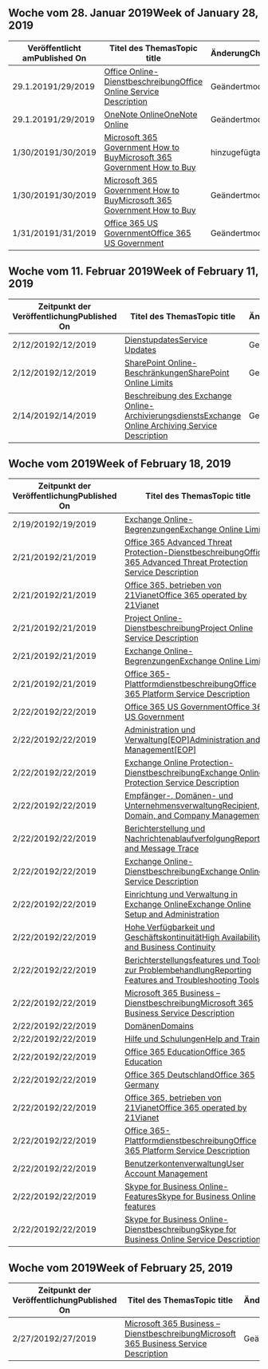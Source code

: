 <!-- This file is generated automatically each week. Changes made to this file will be overwritten.-->




## <a name="week-of-january-28-2019"></a><span data-ttu-id="8445a-101">Woche vom 28. Januar 2019</span><span class="sxs-lookup"><span data-stu-id="8445a-101">Week of January 28, 2019</span></span>


| <span data-ttu-id="8445a-102">Veröffentlicht am</span><span class="sxs-lookup"><span data-stu-id="8445a-102">Published On</span></span> |<span data-ttu-id="8445a-103">Titel des Themas</span><span class="sxs-lookup"><span data-stu-id="8445a-103">Topic title</span></span> | <span data-ttu-id="8445a-104">Änderung</span><span class="sxs-lookup"><span data-stu-id="8445a-104">Change</span></span> |
|------|------------|--------|
| <span data-ttu-id="8445a-105">29.1.2019</span><span class="sxs-lookup"><span data-stu-id="8445a-105">1/29/2019</span></span> | [<span data-ttu-id="8445a-106">Office Online-Dienstbeschreibung</span><span class="sxs-lookup"><span data-stu-id="8445a-106">Office Online Service Description</span></span>](/Office365/ServiceDescriptions/office-online-service-description/office-online-service-description) | <span data-ttu-id="8445a-107">Geändert</span><span class="sxs-lookup"><span data-stu-id="8445a-107">modified</span></span> |
| <span data-ttu-id="8445a-108">29.1.2019</span><span class="sxs-lookup"><span data-stu-id="8445a-108">1/29/2019</span></span> | [<span data-ttu-id="8445a-109">OneNote Online</span><span class="sxs-lookup"><span data-stu-id="8445a-109">OneNote Online</span></span>](/Office365/ServiceDescriptions/office-online-service-description/onenote-online) | <span data-ttu-id="8445a-110">Geändert</span><span class="sxs-lookup"><span data-stu-id="8445a-110">modified</span></span> |
| <span data-ttu-id="8445a-111">1/30/2019</span><span class="sxs-lookup"><span data-stu-id="8445a-111">1/30/2019</span></span> | [<span data-ttu-id="8445a-112">Microsoft 365 Government How to Buy</span><span class="sxs-lookup"><span data-stu-id="8445a-112">Microsoft 365 Government How to Buy</span></span>](/Office365/ServiceDescriptions/office-365-platform-service-description/office-365-us-government/microsoft-365-government-how-to-buy) | <span data-ttu-id="8445a-113">hinzugefügt</span><span class="sxs-lookup"><span data-stu-id="8445a-113">added</span></span> |
| <span data-ttu-id="8445a-114">1/30/2019</span><span class="sxs-lookup"><span data-stu-id="8445a-114">1/30/2019</span></span> | [<span data-ttu-id="8445a-115">Microsoft 365 Government How to Buy</span><span class="sxs-lookup"><span data-stu-id="8445a-115">Microsoft 365 Government How to Buy</span></span>](/Office365/ServiceDescriptions/office-365-platform-service-description/office-365-us-government/microsoft-365-government-how-to-buy) | <span data-ttu-id="8445a-116">Geändert</span><span class="sxs-lookup"><span data-stu-id="8445a-116">modified</span></span> |
| <span data-ttu-id="8445a-117">1/31/2019</span><span class="sxs-lookup"><span data-stu-id="8445a-117">1/31/2019</span></span> | [<span data-ttu-id="8445a-118">Office 365 US Government</span><span class="sxs-lookup"><span data-stu-id="8445a-118">Office 365 US Government</span></span>](/Office365/ServiceDescriptions/office-365-platform-service-description/office-365-us-government/office-365-us-government) | <span data-ttu-id="8445a-119">Geändert</span><span class="sxs-lookup"><span data-stu-id="8445a-119">modified</span></span> |


## <a name="week-of-february-11-2019"></a><span data-ttu-id="8445a-120">Woche vom 11. Februar 2019</span><span class="sxs-lookup"><span data-stu-id="8445a-120">Week of February 11, 2019</span></span>


| <span data-ttu-id="8445a-121">Zeitpunkt der Veröffentlichung</span><span class="sxs-lookup"><span data-stu-id="8445a-121">Published On</span></span> |<span data-ttu-id="8445a-122">Titel des Themas</span><span class="sxs-lookup"><span data-stu-id="8445a-122">Topic title</span></span> | <span data-ttu-id="8445a-123">Änderung</span><span class="sxs-lookup"><span data-stu-id="8445a-123">Change</span></span> |
|------|------------|--------|
| <span data-ttu-id="8445a-124">2/12/2019</span><span class="sxs-lookup"><span data-stu-id="8445a-124">2/12/2019</span></span> | [<span data-ttu-id="8445a-125">Dienstupdates</span><span class="sxs-lookup"><span data-stu-id="8445a-125">Service Updates</span></span>](/Office365/ServiceDescriptions/office-365-platform-service-description/service-updates) | <span data-ttu-id="8445a-126">Geändert</span><span class="sxs-lookup"><span data-stu-id="8445a-126">modified</span></span> |
| <span data-ttu-id="8445a-127">2/12/2019</span><span class="sxs-lookup"><span data-stu-id="8445a-127">2/12/2019</span></span> | [<span data-ttu-id="8445a-128">SharePoint Online-Beschränkungen</span><span class="sxs-lookup"><span data-stu-id="8445a-128">SharePoint Online Limits</span></span>](/Office365/ServiceDescriptions/sharepoint-online-service-description/sharepoint-online-limits) | <span data-ttu-id="8445a-129">Geändert</span><span class="sxs-lookup"><span data-stu-id="8445a-129">modified</span></span> |
| <span data-ttu-id="8445a-130">2/14/2019</span><span class="sxs-lookup"><span data-stu-id="8445a-130">2/14/2019</span></span> | [<span data-ttu-id="8445a-131">Beschreibung des Exchange Online-Archivierungsdiensts</span><span class="sxs-lookup"><span data-stu-id="8445a-131">Exchange Online Archiving Service Description</span></span>](/Office365/ServiceDescriptions/exchange-online-archiving-service-description/exchange-online-archiving-service-description) | <span data-ttu-id="8445a-132">Geändert</span><span class="sxs-lookup"><span data-stu-id="8445a-132">modified</span></span> |


## <a name="week-of-february-18-2019"></a><span data-ttu-id="8445a-133">Woche vom 2019</span><span class="sxs-lookup"><span data-stu-id="8445a-133">Week of February 18, 2019</span></span>


| <span data-ttu-id="8445a-134">Zeitpunkt der Veröffentlichung</span><span class="sxs-lookup"><span data-stu-id="8445a-134">Published On</span></span> |<span data-ttu-id="8445a-135">Titel des Themas</span><span class="sxs-lookup"><span data-stu-id="8445a-135">Topic title</span></span> | <span data-ttu-id="8445a-136">Änderung</span><span class="sxs-lookup"><span data-stu-id="8445a-136">Change</span></span> |
|------|------------|--------|
| <span data-ttu-id="8445a-137">2/19/2019</span><span class="sxs-lookup"><span data-stu-id="8445a-137">2/19/2019</span></span> | [<span data-ttu-id="8445a-138">Exchange Online-Begrenzungen</span><span class="sxs-lookup"><span data-stu-id="8445a-138">Exchange Online Limits</span></span>](/Office365/ServiceDescriptions/exchange-online-service-description/exchange-online-limits) | <span data-ttu-id="8445a-139">Geändert</span><span class="sxs-lookup"><span data-stu-id="8445a-139">modified</span></span> |
| <span data-ttu-id="8445a-140">2/21/2019</span><span class="sxs-lookup"><span data-stu-id="8445a-140">2/21/2019</span></span> | [<span data-ttu-id="8445a-141">Office 365 Advanced Threat Protection-Dienstbeschreibung</span><span class="sxs-lookup"><span data-stu-id="8445a-141">Office 365 Advanced Threat Protection Service Description</span></span>](/Office365/ServiceDescriptions/office-365-advanced-threat-protection-service-description) | <span data-ttu-id="8445a-142">Geändert</span><span class="sxs-lookup"><span data-stu-id="8445a-142">modified</span></span> |
| <span data-ttu-id="8445a-143">2/21/2019</span><span class="sxs-lookup"><span data-stu-id="8445a-143">2/21/2019</span></span> | [<span data-ttu-id="8445a-144">Office 365, betrieben von 21Vianet</span><span class="sxs-lookup"><span data-stu-id="8445a-144">Office 365 operated by 21Vianet</span></span>](/Office365/ServiceDescriptions/office-365-platform-service-description/office-365-operated-by-21vianet) | <span data-ttu-id="8445a-145">Geändert</span><span class="sxs-lookup"><span data-stu-id="8445a-145">modified</span></span> |
| <span data-ttu-id="8445a-146">2/21/2019</span><span class="sxs-lookup"><span data-stu-id="8445a-146">2/21/2019</span></span> | [<span data-ttu-id="8445a-147">Project Online-Dienstbeschreibung</span><span class="sxs-lookup"><span data-stu-id="8445a-147">Project Online Service Description</span></span>](/Office365/ServiceDescriptions/project-online-service-description/project-online-service-description) | <span data-ttu-id="8445a-148">Geändert</span><span class="sxs-lookup"><span data-stu-id="8445a-148">modified</span></span> |
| <span data-ttu-id="8445a-149">2/21/2019</span><span class="sxs-lookup"><span data-stu-id="8445a-149">2/21/2019</span></span> | [<span data-ttu-id="8445a-150">Exchange Online-Begrenzungen</span><span class="sxs-lookup"><span data-stu-id="8445a-150">Exchange Online Limits</span></span>](/Office365/ServiceDescriptions/exchange-online-service-description/exchange-online-limits) | <span data-ttu-id="8445a-151">Geändert</span><span class="sxs-lookup"><span data-stu-id="8445a-151">modified</span></span> |
| <span data-ttu-id="8445a-152">2/21/2019</span><span class="sxs-lookup"><span data-stu-id="8445a-152">2/21/2019</span></span> | [<span data-ttu-id="8445a-153">Office 365-Plattformdienstbeschreibung</span><span class="sxs-lookup"><span data-stu-id="8445a-153">Office 365 Platform Service Description</span></span>](/Office365/ServiceDescriptions/office-365-platform-service-description/office-365-platform-service-description) | <span data-ttu-id="8445a-154">Geändert</span><span class="sxs-lookup"><span data-stu-id="8445a-154">modified</span></span> |
| <span data-ttu-id="8445a-155">2/22/2019</span><span class="sxs-lookup"><span data-stu-id="8445a-155">2/22/2019</span></span> | [<span data-ttu-id="8445a-156">Office 365 US Government</span><span class="sxs-lookup"><span data-stu-id="8445a-156">Office 365 US Government</span></span>](/Office365/ServiceDescriptions/office-365-platform-service-description/office-365-us-government/office-365-us-government) | <span data-ttu-id="8445a-157">Geändert</span><span class="sxs-lookup"><span data-stu-id="8445a-157">modified</span></span> |
| <span data-ttu-id="8445a-158">2/22/2019</span><span class="sxs-lookup"><span data-stu-id="8445a-158">2/22/2019</span></span> | <span data-ttu-id="8445a-159">[Administration und Verwaltung[EOP]](/Office365/ServiceDescriptions/exchange-online-protection-service-description/administration-and-management-eop)</span><span class="sxs-lookup"><span data-stu-id="8445a-159">[Administration and Management[EOP]](/Office365/ServiceDescriptions/exchange-online-protection-service-description/administration-and-management-eop)</span></span> | <span data-ttu-id="8445a-160">Geändert</span><span class="sxs-lookup"><span data-stu-id="8445a-160">modified</span></span> |
| <span data-ttu-id="8445a-161">2/22/2019</span><span class="sxs-lookup"><span data-stu-id="8445a-161">2/22/2019</span></span> | [<span data-ttu-id="8445a-162">Exchange Online Protection-Dienstbeschreibung</span><span class="sxs-lookup"><span data-stu-id="8445a-162">Exchange Online Protection Service Description</span></span>](/Office365/ServiceDescriptions/exchange-online-protection-service-description/exchange-online-protection-service-description) | <span data-ttu-id="8445a-163">Geändert</span><span class="sxs-lookup"><span data-stu-id="8445a-163">modified</span></span> |
| <span data-ttu-id="8445a-164">2/22/2019</span><span class="sxs-lookup"><span data-stu-id="8445a-164">2/22/2019</span></span> | [<span data-ttu-id="8445a-165">Empfänger-, Domänen- und Unternehmensverwaltung</span><span class="sxs-lookup"><span data-stu-id="8445a-165">Recipient, Domain, and Company Management</span></span>](/Office365/ServiceDescriptions/exchange-online-protection-service-description/recipient-domain-and-company-management) | <span data-ttu-id="8445a-166">Geändert</span><span class="sxs-lookup"><span data-stu-id="8445a-166">modified</span></span> |
| <span data-ttu-id="8445a-167">2/22/2019</span><span class="sxs-lookup"><span data-stu-id="8445a-167">2/22/2019</span></span> | [<span data-ttu-id="8445a-168">Berichterstellung und Nachrichtenablaufverfolgung</span><span class="sxs-lookup"><span data-stu-id="8445a-168">Reporting and Message Trace</span></span>](/Office365/ServiceDescriptions/exchange-online-protection-service-description/reporting-and-message-trace) | <span data-ttu-id="8445a-169">Geändert</span><span class="sxs-lookup"><span data-stu-id="8445a-169">modified</span></span> |
| <span data-ttu-id="8445a-170">2/22/2019</span><span class="sxs-lookup"><span data-stu-id="8445a-170">2/22/2019</span></span> | [<span data-ttu-id="8445a-171">Exchange Online-Dienstbeschreibung</span><span class="sxs-lookup"><span data-stu-id="8445a-171">Exchange Online Service Description</span></span>](/Office365/ServiceDescriptions/exchange-online-service-description/exchange-online-service-description) | <span data-ttu-id="8445a-172">Geändert</span><span class="sxs-lookup"><span data-stu-id="8445a-172">modified</span></span> |
| <span data-ttu-id="8445a-173">2/22/2019</span><span class="sxs-lookup"><span data-stu-id="8445a-173">2/22/2019</span></span> | [<span data-ttu-id="8445a-174">Einrichtung und Verwaltung in Exchange Online</span><span class="sxs-lookup"><span data-stu-id="8445a-174">Exchange Online Setup and Administration</span></span>](/Office365/ServiceDescriptions/exchange-online-service-description/exchange-online-setup-and-administration) | <span data-ttu-id="8445a-175">Geändert</span><span class="sxs-lookup"><span data-stu-id="8445a-175">modified</span></span> |
| <span data-ttu-id="8445a-176">2/22/2019</span><span class="sxs-lookup"><span data-stu-id="8445a-176">2/22/2019</span></span> | [<span data-ttu-id="8445a-177">Hohe Verfügbarkeit und Geschäftskontinuität</span><span class="sxs-lookup"><span data-stu-id="8445a-177">High Availability and Business Continuity</span></span>](/Office365/ServiceDescriptions/exchange-online-service-description/high-availability-and-business-continuity) | <span data-ttu-id="8445a-178">Geändert</span><span class="sxs-lookup"><span data-stu-id="8445a-178">modified</span></span> |
| <span data-ttu-id="8445a-179">2/22/2019</span><span class="sxs-lookup"><span data-stu-id="8445a-179">2/22/2019</span></span> | [<span data-ttu-id="8445a-180">Berichterstellungsfeatures und Tools zur Problembehandlung</span><span class="sxs-lookup"><span data-stu-id="8445a-180">Reporting Features and Troubleshooting Tools</span></span>](/Office365/ServiceDescriptions/exchange-online-service-description/reporting-features-and-troubleshooting-tools) | <span data-ttu-id="8445a-181">Geändert</span><span class="sxs-lookup"><span data-stu-id="8445a-181">modified</span></span> |
| <span data-ttu-id="8445a-182">2/22/2019</span><span class="sxs-lookup"><span data-stu-id="8445a-182">2/22/2019</span></span> | [<span data-ttu-id="8445a-183">Microsoft 365 Business – Dienstbeschreibung</span><span class="sxs-lookup"><span data-stu-id="8445a-183">Microsoft 365 Business Service Description</span></span>](/Office365/ServiceDescriptions/microsoft-365-business-service-description) | <span data-ttu-id="8445a-184">Geändert</span><span class="sxs-lookup"><span data-stu-id="8445a-184">modified</span></span> |
| <span data-ttu-id="8445a-185">2/22/2019</span><span class="sxs-lookup"><span data-stu-id="8445a-185">2/22/2019</span></span> | [<span data-ttu-id="8445a-186">Domänen</span><span class="sxs-lookup"><span data-stu-id="8445a-186">Domains</span></span>](/Office365/ServiceDescriptions/office-365-platform-service-description/domains) | <span data-ttu-id="8445a-187">Geändert</span><span class="sxs-lookup"><span data-stu-id="8445a-187">modified</span></span> |
| <span data-ttu-id="8445a-188">2/22/2019</span><span class="sxs-lookup"><span data-stu-id="8445a-188">2/22/2019</span></span> | [<span data-ttu-id="8445a-189">Hilfe und Schulungen</span><span class="sxs-lookup"><span data-stu-id="8445a-189">Help and Training</span></span>](/Office365/ServiceDescriptions/office-365-platform-service-description/help-and-training) | <span data-ttu-id="8445a-190">Geändert</span><span class="sxs-lookup"><span data-stu-id="8445a-190">modified</span></span> |
| <span data-ttu-id="8445a-191">2/22/2019</span><span class="sxs-lookup"><span data-stu-id="8445a-191">2/22/2019</span></span> | [<span data-ttu-id="8445a-192">Office 365 Education</span><span class="sxs-lookup"><span data-stu-id="8445a-192">Office 365 Education</span></span>](/Office365/ServiceDescriptions/office-365-platform-service-description/office-365-education) | <span data-ttu-id="8445a-193">Geändert</span><span class="sxs-lookup"><span data-stu-id="8445a-193">modified</span></span> |
| <span data-ttu-id="8445a-194">2/22/2019</span><span class="sxs-lookup"><span data-stu-id="8445a-194">2/22/2019</span></span> | [<span data-ttu-id="8445a-195">Office 365 Deutschland</span><span class="sxs-lookup"><span data-stu-id="8445a-195">Office 365 Germany</span></span>](/Office365/ServiceDescriptions/office-365-platform-service-description/office-365-germany) | <span data-ttu-id="8445a-196">Geändert</span><span class="sxs-lookup"><span data-stu-id="8445a-196">modified</span></span> |
| <span data-ttu-id="8445a-197">2/22/2019</span><span class="sxs-lookup"><span data-stu-id="8445a-197">2/22/2019</span></span> | [<span data-ttu-id="8445a-198">Office 365, betrieben von 21Vianet</span><span class="sxs-lookup"><span data-stu-id="8445a-198">Office 365 operated by 21Vianet</span></span>](/Office365/ServiceDescriptions/office-365-platform-service-description/office-365-operated-by-21vianet) | <span data-ttu-id="8445a-199">Geändert</span><span class="sxs-lookup"><span data-stu-id="8445a-199">modified</span></span> |
| <span data-ttu-id="8445a-200">2/22/2019</span><span class="sxs-lookup"><span data-stu-id="8445a-200">2/22/2019</span></span> | [<span data-ttu-id="8445a-201">Office 365-Plattformdienstbeschreibung</span><span class="sxs-lookup"><span data-stu-id="8445a-201">Office 365 Platform Service Description</span></span>](/Office365/ServiceDescriptions/office-365-platform-service-description/office-365-platform-service-description) | <span data-ttu-id="8445a-202">Geändert</span><span class="sxs-lookup"><span data-stu-id="8445a-202">modified</span></span> |
| <span data-ttu-id="8445a-203">2/22/2019</span><span class="sxs-lookup"><span data-stu-id="8445a-203">2/22/2019</span></span> | [<span data-ttu-id="8445a-204">Benutzerkontenverwaltung</span><span class="sxs-lookup"><span data-stu-id="8445a-204">User Account Management</span></span>](/Office365/ServiceDescriptions/office-365-platform-service-description/user-account-management) | <span data-ttu-id="8445a-205">Geändert</span><span class="sxs-lookup"><span data-stu-id="8445a-205">modified</span></span> |
| <span data-ttu-id="8445a-206">2/22/2019</span><span class="sxs-lookup"><span data-stu-id="8445a-206">2/22/2019</span></span> | [<span data-ttu-id="8445a-207">Skype for Business Online-Features</span><span class="sxs-lookup"><span data-stu-id="8445a-207">Skype for Business Online features</span></span>](/Office365/ServiceDescriptions/skype-for-business-online-service-description/skype-for-business-online-features) | <span data-ttu-id="8445a-208">Geändert</span><span class="sxs-lookup"><span data-stu-id="8445a-208">modified</span></span> |
| <span data-ttu-id="8445a-209">2/22/2019</span><span class="sxs-lookup"><span data-stu-id="8445a-209">2/22/2019</span></span> | [<span data-ttu-id="8445a-210">Skype for Business Online-Dienstbeschreibung</span><span class="sxs-lookup"><span data-stu-id="8445a-210">Skype for Business Online Service Description</span></span>](/Office365/ServiceDescriptions/skype-for-business-online-service-description/skype-for-business-online-service-description) | <span data-ttu-id="8445a-211">Geändert</span><span class="sxs-lookup"><span data-stu-id="8445a-211">modified</span></span> |


## <a name="week-of-february-25-2019"></a><span data-ttu-id="8445a-212">Woche vom 2019</span><span class="sxs-lookup"><span data-stu-id="8445a-212">Week of February 25, 2019</span></span>


| <span data-ttu-id="8445a-213">Zeitpunkt der Veröffentlichung</span><span class="sxs-lookup"><span data-stu-id="8445a-213">Published On</span></span> |<span data-ttu-id="8445a-214">Titel des Themas</span><span class="sxs-lookup"><span data-stu-id="8445a-214">Topic title</span></span> | <span data-ttu-id="8445a-215">Änderung</span><span class="sxs-lookup"><span data-stu-id="8445a-215">Change</span></span> |
|------|------------|--------|
| <span data-ttu-id="8445a-216">2/27/2019</span><span class="sxs-lookup"><span data-stu-id="8445a-216">2/27/2019</span></span> | [<span data-ttu-id="8445a-217">Microsoft 365 Business – Dienstbeschreibung</span><span class="sxs-lookup"><span data-stu-id="8445a-217">Microsoft 365 Business Service Description</span></span>](/Office365/ServiceDescriptions/microsoft-365-business-service-description) | <span data-ttu-id="8445a-218">Geändert</span><span class="sxs-lookup"><span data-stu-id="8445a-218">modified</span></span> |
